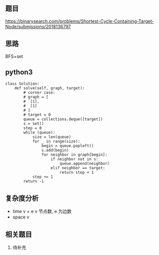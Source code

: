 ## 题目
https://binarysearch.com/problems/Shortest-Cycle-Containing-Target-Node/submissions/2018136797

## 思路
BFS+set

## python3
```python3
class Solution:
    def solve(self, graph, target):
        # corner case:
        # graph = [
        #  [1],
        #  [1]
        # ]
        # target = 0
        queue = collections.deque([target])
        s = set()
        step = 0
        while (queue):
            size = len(queue)
            for _ in range(size):
                begin = queue.popleft()
                s.add(begin)
                for neighbor in graph[begin]:
                    if neighbor not in s:
                        queue.append(neighbor)
                    elif neighbor == target:
                        return step + 1
            step += 1
        return -1
```

## 复杂度分析
* time v + e  v 节点数, e 为边数
* space v

## 相关题目
1. 待补充
